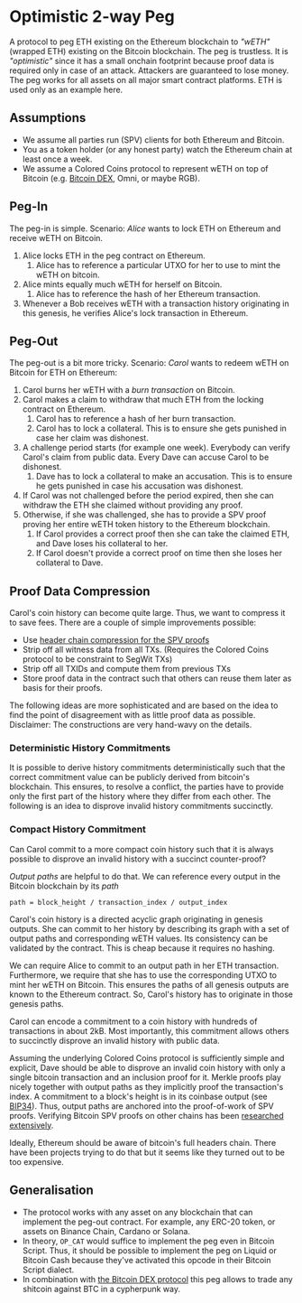 # Optimistic 2-way Peg

A protocol to peg ETH existing on the Ethereum blockchain to _"wETH"_ (wrapped ETH) existing on the Bitcoin blockchain. The peg is trustless. It is _"optimistic"_ since it has a small onchain footprint because proof data is required only in case of an attack. Attackers are guaranteed to lose money. The peg works for all assets on all major smart contract platforms. ETH is used only as an example here.

## Assumptions
- We assume all parties run (SPV) clients for both Ethereum and Bitcoin.
- You as a token holder (or any honest party) watch the Ethereum chain at least once a week.
- We assume a Colored Coins protocol to represent wETH on top of Bitcoin (e.g. [Bitcoin DEX](https://github.com/bitcoin-dex/bitcoin-dex/blob/main/bitcoin-dex.md), Omni, or maybe RGB).

## Peg-In 
The peg-in is simple. Scenario: _Alice_ wants to lock ETH on Ethereum and receive wETH on Bitcoin.

1. Alice locks ETH in the peg contract on Ethereum. 
    1. Alice has to reference a particular UTXO for her to use to mint the wETH on bitcoin.
3. Alice mints equally much wETH for herself on Bitcoin. 
    1. Alice has to reference the hash of her Ethereum transaction.
4. Whenever a Bob receives wETH with a transaction history originating in this genesis, he verifies Alice's lock transaction in Ethereum.

## Peg-Out
The peg-out is a bit more tricky. Scenario: _Carol_ wants to redeem wETH on Bitcoin for ETH on Ethereum:

1. Carol burns her wETH with a _burn transaction_ on Bitcoin. 
1. Carol makes a claim to withdraw that much ETH from the locking contract on Ethereum. 
    1. Carol has to reference a hash of her burn transaction.
    1. Carol has to lock a collateral. This is to ensure she gets punished in case her claim was dishonest.
1. A challenge period starts (for example one week). Everybody can verify Carol's claim from public data. Every Dave can accuse Carol to be dishonest. 
    1. Dave has to lock a collateral to make an accusation. This is to ensure he gets punished in case his accusation was dishonest.
1. If Carol was not challenged before the period expired, then she can withdraw the ETH she claimed without providing any proof.
1. Otherwise, if she was challenged, she has to provide a SPV proof proving her entire wETH token history to the Ethereum blockchain.
    1. If Carol provides a correct proof then she can take the claimed ETH, and Dave loses his collateral to her.
    1. If Carol doesn't provide a correct proof on time then she loses her collateral to Dave.


## Proof Data Compression
Carol's coin history can become quite large. Thus, we want to compress it to save fees. There are a couple of simple improvements possible: 
- Use [header chain compression for the SPV proofs](https://github.com/alecalve/headergolf)
- Strip off all witness data from all TXs. (Requires the Colored Coins protocol to be constraint to SegWit TXs)
- Strip off all TXIDs and compute them from previous TXs
- Store proof data in the contract such that others can reuse them later as basis for their proofs.

The following ideas are more sophisticated and are based on the idea to find the point of disagreement with as little proof data as possible. Disclaimer: The constructions are very hand-wavy on the details.


### Deterministic History Commitments
It is possible to derive history commitments deterministically such that the correct commitment value can be publicly derived from bitcoin's blockchain. This ensures, to resolve a conflict, the parties have to provide only the first part of the history where they differ from each other. The following is an idea to  disprove invalid history commitments succinctly.

### Compact History Commitment

Can Carol commit to a more compact coin history such that it is always possible to disprove an invalid history with a succinct counter-proof?

_Output paths_ are helpful to do that. We can reference every output in the Bitcoin blockchain by its _path_
```
path = block_height / transaction_index / output_index
```

Carol's coin history is a directed acyclic graph originating in genesis outputs. She can commit to her history by describing its graph with a set of output paths and corresponding wETH values. Its consistency can be validated by the contract. This is cheap because it requires no hashing. 

We can require Alice to commit to an output path in her ETH transaction. Furthermore, we require that she has to use the corresponding UTXO to mint her wETH on Bitcoin. This ensures the paths of all genesis outputs are known to the Ethereum contract. So, Carol's history has to originate in those genesis paths. 

Carol can encode a commitment to a coin history with hundreds of transactions in about 2kB. Most importantly, this commitment allows others to succinctly disprove an invalid history with public data. 

Assuming the underlying Colored Coins protocol is sufficiently simple and explicit, Dave should be able to disprove an invalid coin history with only a single bitcoin transaction and an inclusion proof for it. Merkle proofs play nicely together with output paths as they implicitly proof the transaction's index. A commitment to a block's height is in its coinbase output (see [BIP34](https://en.bitcoin.it/wiki/BIP_0034)). Thus, output paths are anchored into the proof-of-work of SPV proofs. Verifying Bitcoin SPV proofs on other chains has been [researched extensively](https://github.com/summa-tx/bitcoin-spv/tree/master/solidity).

Ideally, Ethereum should be aware of bitcoin's full headers chain. There have been projects trying to do that but it seems like they turned out to be too expensive.


## Generalisation 
- The protocol works with any asset on any  blockchain that can implement the peg-out contract. For example, any ERC-20 token, or assets on Binance Chain, Cardano or Solana. 
- In theory, `OP_CAT` would suffice to implement the peg even in Bitcoin Script. Thus, it should be possible to implement the peg on Liquid or Bitcoin Cash because they've activated this opcode in their Bitcoin Script dialect.
- In combination with [the Bitcoin DEX protocol](https://github.com/bitcoin-dex/bitcoin-dex/blob/main/bitcoin-dex.md) this peg allows to trade any shitcoin against BTC in a cypherpunk way.
